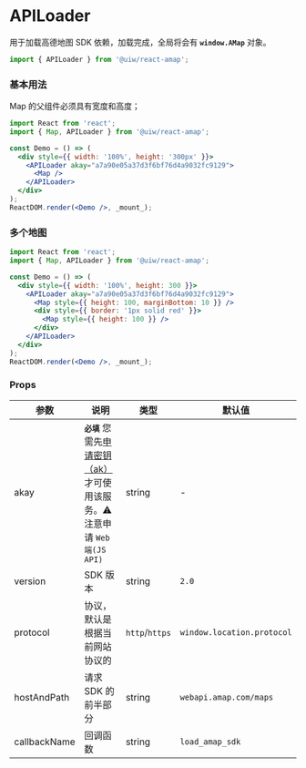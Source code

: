 APILoader
===

用于加载高德地图 SDK 依赖，加载完成，全局将会有 **`window.AMap`** 对象。

```jsx
import { APILoader } from '@uiw/react-amap';
```

### 基本用法

Map 的父组件必须具有宽度和高度；

<!--DemoStart,bgWhite,codePen--> 
```jsx
import React from 'react';
import { Map, APILoader } from '@uiw/react-amap';

const Demo = () => (
  <div style={{ width: '100%', height: '300px' }}>
    <APILoader akay="a7a90e05a37d3f6bf76d4a9032fc9129">
      <Map />
    </APILoader>
  </div>
);
ReactDOM.render(<Demo />, _mount_);
```
<!--End-->

### 多个地图

<!--DemoStart,bgWhite,codePen--> 
```jsx
import React from 'react';
import { Map, APILoader } from '@uiw/react-amap';

const Demo = () => (
  <div style={{ width: '100%', height: 300 }}>
    <APILoader akay="a7a90e05a37d3f6bf76d4a9032fc9129">
      <Map style={{ height: 100, marginBottom: 10 }} />
      <div style={{ border: '1px solid red' }}>
        <Map style={{ height: 100 }} />
      </div>
    </APILoader>
  </div>
);
ReactDOM.render(<Demo />, _mount_);
```
<!--End-->

### Props

| 参数 | 说明 | 类型 | 默认值 |
|--------- |-------- |--------- |-------- |
| akay | **`必填`** 您需先[申请密钥（ak）](https://lbs.amap.com/api/webservice/guide/create-project/get-key)才可使用该服务。⚠️ 注意申请 `Web端(JS API)` | string | - |
| version | SDK 版本 | string | `2.0` |
| protocol | 协议，默认是根据当前网站协议的 | `http`/`https` | `window.location.protocol` |
| hostAndPath | 请求 SDK 的前半部分 | string | `webapi.amap.com/maps` |
| callbackName | 回调函数 | string | `load_amap_sdk` |